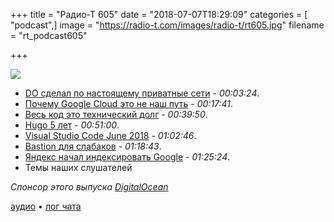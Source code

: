 +++
title = "Радио-Т 605"
date = "2018-07-07T18:29:09"
categories = [ "podcast",]
image = "https://radio-t.com/images/radio-t/rt605.jpg"
filename = "rt_podcast605"

+++

![](https://radio-t.com/images/radio-t/rt605.jpg)

- [DO сделал по настоящему приватные сети](https://www.digitalocean.com/docs/release-notes/2018/private-networking/) - *00:03:24*.
- [Почему Google Cloud это не наш путь](https://medium.com/@serverpunch/why-you-should-not-use-google-cloud-75ea2aec00de) - *00:17:41*.
- [Весь код это технический долг](https://www.tokyodev.com/2018/07/05/all-code-is-technical-debt/) - *00:39:50*.
- [Hugo 5 лет](https://gohugo.io/news/lets-celebrate-hugos-5th-birthday/) - *00:51:00*.
- [Visual Studio Code June 2018](https://code.visualstudio.com/updates/v1_25) - *01:02:46*.
- [Bastion для слабаков](https://medium.com/@henriksylvesterpedersen/you-dont-need-that-bastion-host-cd1b1717a9e7) - *01:18:43*.
- [Яндекс начал индексировать Google](https://habr.com/post/416219/) - *01:25:24*.
- Темы наших слушателей

*Спонсор этого выпуска [DigitalOcean](https://www.digitalocean.com)*


[аудио](http://cdn.radio-t.com/rt_podcast605.mp3) • [лог чата](http://chat.radio-t.com/logs/radio-t-605.html)
<audio src="http://cdn.radio-t.com/rt_podcast605.mp3" preload="none"></audio>
